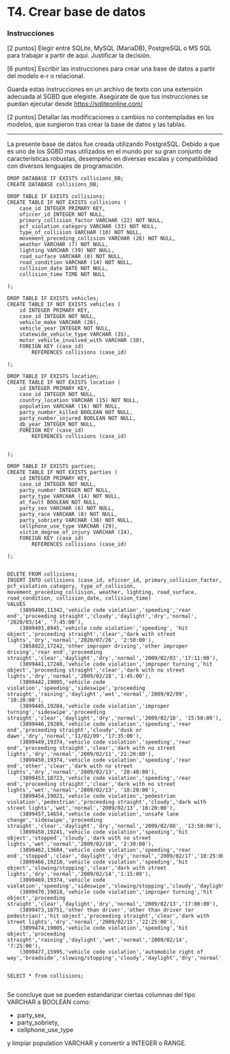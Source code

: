 <!-- Tarea 4. Modelo e-r-->

# T4. Crear base de datos
### Instrucciones
[2 puntos] Elegir entre SQLite, MySQL (MariaDB), PostgreSQL o MS SQL para trabajar a partir de aquí. Justificar la decisión.


[6 puntos] Escribir las instrucciones para crear una base de datos a partir del modelo e-r o relacional.


Guarda estas instrucciones en un archivo de texto con una extensión adecuada al SGBD que elegiste.
Asegúrate de que tus instrucciones se puedan ejecutar desde https://sqliteonline.com/


[2 puntos] Detallar las modificaciones o cambios no contempladas en los modelos, que surgieron tras crear la base de datos y las tablas.

---

La presente base de datos fue creada utilizando PostgreSQL. Debido a que es uno de los SGBD mas utilizados en el mundo por su gran conjunto de características robustas, desempeño en diversas escalas y compatibilidad con diversos lenguajes de programación.



```
DROP DATABASE IF EXISTS collisions_DB;
CREATE DATABASE collisions_DB;

DROP TABLE IF EXISTS collisions;
CREATE TABLE IF NOT EXISTS collisions (
	case_id INTEGER PRIMARY KEY,
	oficcer_id INTEGER NOT NULL,
	primary_collision_factor VARCHAR (22) NOT NULL,
	pcf_violation_category VARCHAR (33) NOT NULL,
	type_of_collision VARCHAR (10) NOT NULL,
	movement_preceding_collision VARCHAR (26) NOT NULL,
	weather VARCHAR (7) NOT NULL,
	lighting VARCHAR (39) NOT NULL,
	road_surface VARCHAR (8) NOT NULL,
	road_condition VARCHAR (14) NOT NULL,
	collision_date DATE NOT NULL,
	collision_time TIME NOT NULL
		
);

DROP TABLE IF EXISTS vehicles;
CREATE TABLE IF NOT EXISTS vehicles (
	id INTEGER PRIMARY KEY,
	case_id INTEGER NOT NULL, 
	vehicle_make VARCHAR (28), 
	vehicle_year INTEGER NOT NULL, 
	statewide_vehicle_type VARCHAR (35),
	motor_vehicle_involved_with VARCHAR (30),
	FOREIGN KEY (case_id)
		REFERENCES collisions (case_id)
	
);

DROP TABLE IF EXISTS location;
CREATE TABLE IF NOT EXISTS location (
	id INTEGER PRIMARY KEY,
	case_id INTEGER NOT NULL, 
	country_location VARCHAR (15) NOT NULL, 
	population VARCHAR (16) NOT NULL, 
	party_number_killed BOOLEAN NOT NULL, 
	party_number_injured BOOLEAN NOT NULL, 
	db_year INTEGER NOT NULL,
	FOREIGN KEY (case_id)
		REFERENCES collisions (case_id)


);

DROP TABLE IF EXISTS parties;
CREATE TABLE IF NOT EXISTS parties (
	id INTEGER PRIMARY KEY,
	case_id INTEGER NOT NULL, 
	party_number INTEGER NOT NULL,
	party_type VARCHAR (14) NOT NULL,
	at_fault BOOLEAN NOT NULL, 
	party_sex VARCHAR (6) NOT NULL, 
	party_race VARCHAR (8) NOT NULL, 
	party_sobriety VARCHAR (38) NOT NULL, 
	cellphone_use_type VARCHAR (29),
	victim_degree_of_injury VARCHAR (24),
	FOREIGN KEY (case_id)
		REFERENCES collisions (case_id)

);

```



```

DELETE FROM collisions;
INSERT INTO collisions (case_id, oficcer_id, primary_collision_factor, pcf_violation_category, type_of_collision, movement_preceding_collision, weather, lighting, road_surface, road_condition, collision_date, collision_time)
VALUES
	(3899490,11342,'vehicle code violation','speeding','rear end','proceeding straight','cloudy','daylight','dry','normal', '2020/03/14', '7:45:00'),
	(3899493,8945,'vehicle code violation','speeding', 'hit object','proceeding straight','clear','dark with street lights','dry','normal','2020/07/26', '2:50:00'),
	(3858022,17242,'other improper driving','other improper driving','rear end','proceeding straight','clear','daylight','dry','normal','2009/02/03','17:11:00'),
	(3899441,17248,'vehicle code violation','improper turning','hit object','proceeding straight','clear','dark with no street lights','dry','normal','2009/02/28','1:45:00'),
	(3899442,19005,'vehicle code violation','speeding','sideswipe','proceeding straight','raining','daylight','wet','normal','2009/02/09', '10:20:00'),
	(3899445,19284,'vehicle code violation','improper turning','sideswipe','proceeding straight','clear','daylight','dry','normal','2009/02/18', '15:50:00'),
	(3899446,19289,'vehicle code violation','speeding','rear end','proceeding straight','cloudy','dusk or dawn','dry','normal','11/02/09','17:35:00'),
	(3899449,19374,'vehicle code violation','speeding','rear end','proceeding straight','clear','dark with no street lights','dry','normal','2009/02/11','21:20:00'),
	(3899450,19374,'vehicle code violation','speeding','rear end','other','clear','dark with no street lights','dry','normal','2009/02/13', '20:40:00'),
	(3899453,18723,'vehicle code violation','speeding','rear end','proceeding straight','clear','dark with no street lights','wet','normal','2009/02/13', '18:20:00'),
	(3899454,19021,'vehicle code violation','pedestrian violation','pedestrian','proceeding straight','cloudy','dark with street lights','wet','normal','2009/02/13','18:20:00'),
	(3899457,14654,'vehicle code violation','unsafe lane change','sideswipe','proceeding straight','clear','daylight','dry','normal','2009/02/08', '13:50:00'),
	(3899458,19241,'vehicle code violation','speeding','hit object','stopped','cloudy','dark with no street lights','wet','normal','2009/02/10', '2:30:00'),
	(3899462,13604,'vehicle code violation','speeding','rear end','stopped','clear','daylight','dry','normal','2009/02/17','10:25:00'),
	(3899466,19210,'vehicle code violation','speeding','hit object','slowing/stopping','clear','dark with street lights','dry','normal','2009/02/14','1:15:00'),
	(3899469,19374,'vehicle code violation','speeding','sideswipe','slowing/stopping','cloudy','daylight','wet','normal','2009/02/12','16:35:00'),
	(3899470,19018,'vehicle code violation','improper turning','hit object','proceeding straight','clear','daylight','dry','normal','2009/02/13','17:00:00'),
	(3899473,18751,'other than driver','other than driver (or pedestrian)','hit object','proceeding straight','clear','dark with street lights','dry','normal','2009/02/15','22:25:00'),
	(3899474,19005,'vehicle code violation','speeding','hit object','proceeding straight','raining','daylight','wet','normal','2009/02/14', '7:25:00'),
	(3899477,15995,'vehicle code violation','automobile right of way','broadside','slowing/stopping','cloudy','daylight','dry','normal','2009/02/13','9:00:00');


SELECT * from collisions;


```


Se concluye que se pueden estandarizar ciertas columnas del tipo VARCHAR a BOOLEAN como: 
- party_sex, 
- party_sobriety,
- cellphone_use_type

y limpiar population VARCHAR y convertir a INTEGER o RANGE.
